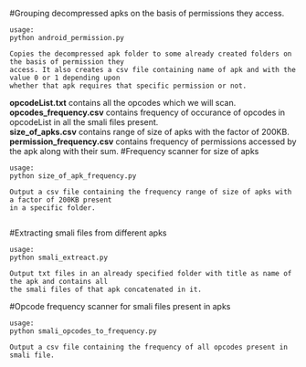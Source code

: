 #Grouping decompressed apks on the basis of permissions they access.
```
usage:
python android_permission.py

Copies the decompressed apk folder to some already created folders on the basis of permission they
access. It also creates a csv file containing name of apk and with the value 0 or 1 depending upon
whether that apk requires that specific permission or not.

```
**opcodeList.txt** contains all the opcodes which we will scan.                                       
**opcodes_frequency.csv** contains frequency of occurance of opcodes in opcodeList in all the smali files present.  
**size_of_apks.csv** contains range of size of apks with the factor of 200KB.
**permission_frequency.csv** contains frequency of permissions accessed by the apk along with their sum.
#Frequency scanner for size of apks
```
usage:
python size_of_apk_frequency.py

Output a csv file containing the frequency range of size of apks with a factor of 200KB present
in a specific folder.


```
#Extracting smali files from different apks
```
usage:
python smali_extreact.py

Output txt files in an already specified folder with title as name of the apk and contains all 
the smali files of that apk concatenated in it.

```
#Opcode frequency scanner for smali files present in apks

```
usage:
python smali_opcodes_to_frequency.py

Output a csv file containing the frequency of all opcodes present in smali file.

```
